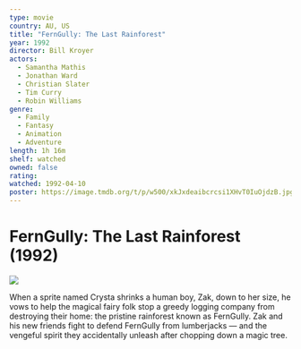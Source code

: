 ```yaml
---
type: movie
country: AU, US
title: "FernGully: The Last Rainforest"
year: 1992
director: Bill Kroyer
actors:
  - Samantha Mathis
  - Jonathan Ward
  - Christian Slater
  - Tim Curry
  - Robin Williams
genre:
  - Family
  - Fantasy
  - Animation
  - Adventure
length: 1h 16m
shelf: watched
owned: false
rating:
watched: 1992-04-10
poster: https://image.tmdb.org/t/p/w500/xkJxdeaibcrcsi1XHvT0IuOjdzB.jpg
---
```


# FernGully: The Last Rainforest (1992)

![](https://image.tmdb.org/t/p/w500/xkJxdeaibcrcsi1XHvT0IuOjdzB.jpg)

When a sprite named Crysta shrinks a human boy, Zak, down to her size, he vows to help the magical fairy folk stop a greedy logging company from destroying their home: the pristine rainforest known as FernGully. Zak and his new friends fight to defend FernGully from lumberjacks — and the vengeful spirit they accidentally unleash after chopping down a magic tree.